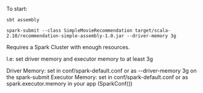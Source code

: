To start:

```sbt assembly```

```spark-submit --class SimpleMovieRecommendation target/scala-2.10/recommendation-simple-assembly-1.0.jar --driver-memory 3g```


Requires a Spark Cluster with enough resources.

I.e: set driver memory and executor memory to at least 3g

Driver Memory: set in conf/spark-default.conf or as --driver-memory 3g on the spark-submit
Executor Memory: set in conf/spark-default.conf or as spark.executor.memory in your app (SparkConf())
